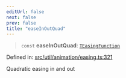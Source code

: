 ```yaml
---
editUrl: false
next: false
prev: false
title: "easeInOutQuad"
---
```


> `const` **easeInOutQuad**: [`TEasingFunction`](/api/fabric/namespaces/util/type-aliases/teasingfunction/)

Defined in: [src/util/animation/easing.ts:321](https://github.com/fabricjs/fabric.js/blob/8206f10a405480a7ba988ff6cfdde6412c1f13f8/src/util/animation/easing.ts#L321)

Quadratic easing in and out
